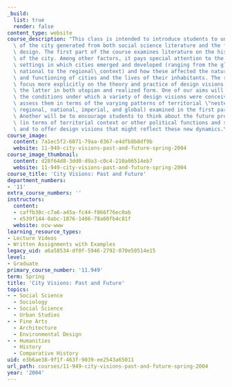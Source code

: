 ```yaml
---
_build:
  list: true
  render: false
content_type: website
course_description: "This class is intended to introduce students to understandings\
  \ of the city generated from both social science literature and the field of urban\
  \ design. The first part of the course examines literature on the history and theory\
  \ of the city. Among other factors, it pays special attention to the larger territorial\
  \ settings in which cities emerged and developed (ranging from the global to the\
  \ national to the regional\_context) and how these affected the nature, character,\
  \ and functioning of cities and the lives of their inhabitants. The remaining weeks\
  \ focus more explicitly on the theory and practice of design visions for the city,\
  \ the latter in both utopian and realized form. One of our aims will be to assess\
  \ the conditions under which a variety of design visions were conceived, and to\
  \ assess them in terms of the varying patterns of territorial \"nestedness\" (local,\
  \ regional, national, imperial, and global) examined in the first part of the course.\
  \ Another will be to encourage students to think about the future prospects of cities\
  \ (in terms of territorial context or other political functions and social aims)\
  \ and to offer design visions that might reflect these new dynamics.\n"
course_image:
  content: 7a1ec5f2-6071-79aa-0367-e4dfb8b8df9b
  website: 11-949-city-visions-past-and-future-spring-2004
course_image_thumbnail:
  content: d28f64d8-3dd0-d9a3-c0c4-210a06514eb7
  website: 11-949-city-visions-past-and-future-spring-2004
course_title: 'City Visions: Past and Future'
department_numbers:
- '11'
extra_course_numbers: ''
instructors:
  content:
  - caffb38c-c7a6-a45a-fc44-f866f76ec0ab
  - e539f144-0abc-1876-1406-78a60fb4c81f
  website: ocw-www
learning_resource_types:
- Lecture Videos
- Written Assignments with Examples
legacy_uid: a6a58534-df0f-5946-2792-070e50514e15
level:
- Graduate
primary_course_number: '11.949'
term: Spring
title: 'City Visions: Past and Future'
topics:
- - Social Science
  - Sociology
- - Social Science
  - Urban Studies
- - Fine Arts
  - Architecture
  - Environmental Design
- - Humanities
  - History
  - Comparative History
uid: e3b6ae38-9f1f-463f-9039-ee2543a65011
url_path: courses/11-949-city-visions-past-and-future-spring-2004
year: '2004'
---
```

